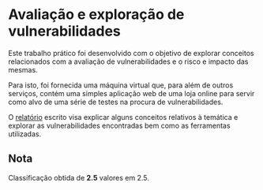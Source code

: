 # Avaliação e exploração de vulnerabilidades

Este trabalho prático foi desenvolvido com o objetivo de explorar conceitos relacionados com a avaliação de vulnerabilidades e o risco e impacto das mesmas.

Para isto, foi fornecida uma máquina virtual que, para além de outros serviços, contém uma simples aplicação web de uma loja online para servir como alvo de uma série de testes na procura de vulnerabilidades.

O [relatório](./relatorio.pdf) escrito visa explicar alguns conceitos relativos à temática e explorar as vulnerabilidades encontradas bem como as ferramentas utilizadas.

## Nota
Classificação obtida de **2.5** valores em 2.5.
